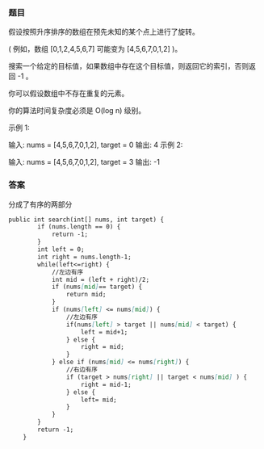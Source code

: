 ### 题目
假设按照升序排序的数组在预先未知的某个点上进行了旋转。

( 例如，数组 [0,1,2,4,5,6,7] 可能变为 [4,5,6,7,0,1,2] )。

搜索一个给定的目标值，如果数组中存在这个目标值，则返回它的索引，否则返回 -1 。

你可以假设数组中不存在重复的元素。

你的算法时间复杂度必须是 O(log n) 级别。

示例 1:

输入: nums = [4,5,6,7,0,1,2], target = 0
输出: 4
示例 2:

输入: nums = [4,5,6,7,0,1,2], target = 3
输出: -1

### 答案
分成了有序的两部分
```markdown
public int search(int[] nums, int target) {
        if (nums.length == 0) {
            return -1;
        }
        int left = 0;
        int right = nums.length-1;
        while(left<=right) {
            //左边有序
            int mid = (left + right)/2;
            if (nums[mid]== target) {
                return mid;
            }
            if (nums[left] <= nums[mid]) {
                //左边有序
                if(nums[left] > target || nums[mid] < target) {
                    left = mid+1;
                } else {
                    right = mid;
                }
            } else if (nums[mid] <= nums[right]) {
                //右边有序
                if (target > nums[right] || target < nums[mid] ) {
                    right = mid-1;
                } else {
                    left= mid;
                }
            }
        }
        return -1;
    }
```